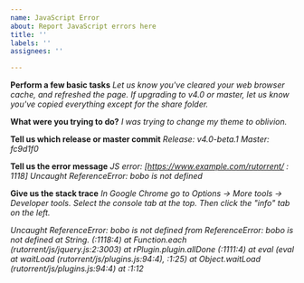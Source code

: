 ```yaml
---
name: JavaScript Error
about: Report JavaScript errors here
title: ''
labels: ''
assignees: ''

---
```


**Perform a few basic tasks**
*Let us know you've cleared your web browser cache, and refreshed the page.*
*If upgrading to v4.0 or master, let us know you've copied everything except for the share folder.*

**What were you trying to do?**
*I was trying to change my theme to oblivion.*

**Tell us which release or master commit**
*Release: v4.0-beta.1*
*Master: fc9d1f0*

**Tell us the error message**
*JS error: [https://www.example.com/rutorrent/ : 1118] Uncaught ReferenceError: bobo is not defined*

**Give us the stack trace**
*In Google Chrome go to Options -> More tools -> Developer tools.*
*Select the console tab at the top. Then click the "info" tab on the left.*

*Uncaught ReferenceError: bobo is not defined from ReferenceError: bobo is not defined
    at String.<anonymous> (<anonymous>:1118:4)
    at Function.each (rutorrent/js/jquery.js:2:3003)
    at rPlugin.plugin.allDone (<anonymous>:1111:4)
    at eval (eval at waitLoad (rutorrent/js/plugins.js:94:4), <anonymous>:1:25)
    at Object.waitLoad (rutorrent/js/plugins.js:94:4)
    at <anonymous>:1:12*
